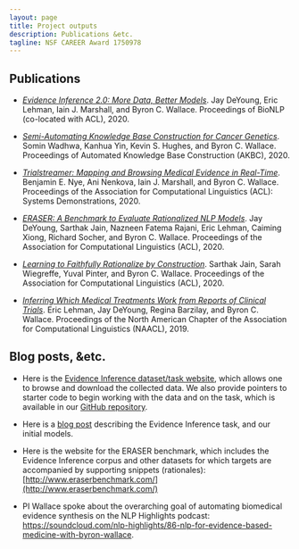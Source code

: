 ```yaml
---
layout: page
title: Project outputs
description: Publications &etc.
tagline: NSF CAREER Award 1750978
---
```


## Publications

* <i>[Evidence Inference 2.0: More Data, Better Models](https://arxiv.org/abs/2005.04177)</i>. Jay DeYoung, Eric Lehman, Iain J. Marshall, and Byron C. Wallace. Proceedings of BioNLP (co-located with ACL), 2020. 

* <i>[Semi-Automating Knowledge Base Construction for Cancer Genetics](https://arxiv.org/abs/2005.08146)</i>. Somin Wadhwa, Kanhua Yin, Kevin S. Hughes, and Byron C. Wallace. Proceedings of Automated Knowledge Base Construction (AKBC), 2020.

* <i>[Trialstreamer: Mapping and Browsing Medical Evidence in Real-Time](https://arxiv.org/abs/2005.10865)</i>. Benjamin E. Nye, Ani Nenkova, Iain J. Marshall, and Byron C. Wallace. Proceedings of the Association for Computational Linguistics (ACL): Systems Demonstrations, 2020. 

* <i>[ERASER: A Benchmark to Evaluate Rationalized NLP Models](https://arxiv.org/abs/1911.03429)</i>. Jay DeYoung, Sarthak Jain, Nazneen Fatema Rajani, Eric Lehman, Caiming Xiong, Richard Socher, and Byron C. Wallace. Proceedings of the Association for Computational Linguistics (ACL), 2020. 

* <i>[Learning to Faithfully Rationalize by Construction](https://arxiv.org/abs/2005.00115)</i>. Sarthak Jain, Sarah Wiegreffe, Yuval Pinter, and Byron C. Wallace. Proceedings of the Association for Computational Linguistics (ACL), 2020. 

* <i>[Inferring Which Medical Treatments Work from Reports of Clinical Trials](https://arxiv.org/abs/1904.01606)</i>. Eric Lehman, Jay DeYoung, Regina Barzilay, and Byron C. Wallace. Proceedings of the North American Chapter of the Association for Computational Linguistics (NAACL), 2019. 

## Blog posts, &etc.

* Here is the [Evidence Inference dataset/task website](http://evidence-inference.ebm-nlp.com/), which allows one to browse and download the collected data. We also provide pointers to starter code to begin working with the data and on the task, which is available in our [GitHub repository](https://github.com/jayded/evidence-inference).

* Here is a [blog post](http://evidence-inference.ebm-nlp.com/blog/) describing the Evidence Inference task, and our initial models.

* Here is the website for the ERASER benchmark, which includes the Evidence Inference corpus and other datasets for which targets are accompanied by supporting snippets (rationales): [http://www.eraserbenchmark.com/](http://www.eraserbenchmark.com/)

* PI Wallace spoke about the overarching goal of automating biomedical evidence synthesis on the NLP Highlights podcast: https://soundcloud.com/nlp-highlights/86-nlp-for-evidence-based-medicine-with-byron-wallace.
